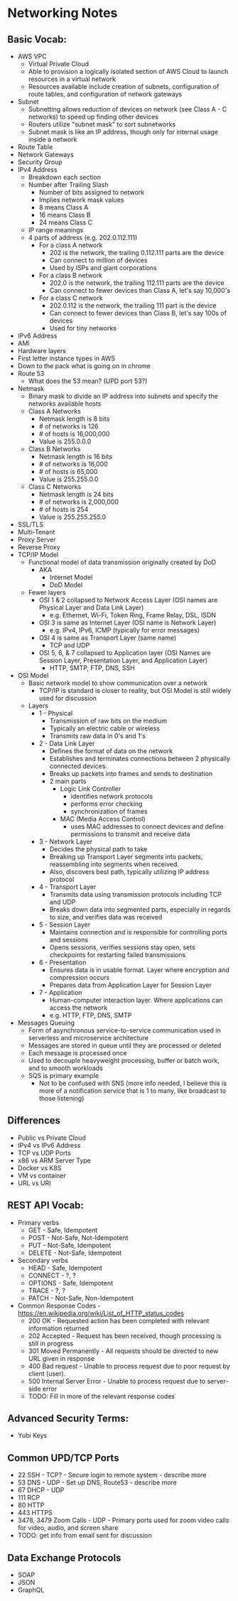 # Networking Notes

## Basic Vocab:
* AWS VPC
  * Virtual Private Cloud
  * Able to provision a logically isolated section of AWS Cloud to launch resources in a virtual network
  * Resources available include creation of subnets, configuration of route tables, and configuration of network gateways
* Subnet
  * Subnetting allows reduction of devices on network (see Class A - C networks) to speed up finding other devices
  * Routers utilize "subnet mask" to sort subnetworks
  * Subnet mask is like an IP address, though only for internal usage inside a network
* Route Table
* Network Gateways
* Security Group
* IPv4 Address
  * Breakdown each section
  * Number after Trailing Slash
    * Number of bits assigned to network
    * Implies network mask values
    * 8 means Class A
    * 16 means Class B
    * 24 means Class C 
  * IP range meanings
  * 4 parts of address (e.g. 202.0.112.111)
    * For a class A network
      * 202 is the network, the trailing 0.112.111 parts are the device
      * Can connect to million of devices
      * Used by ISPs and giant corporations
    * For a class B network
      * 202.0 is the network, the trailing 112.111 parts are the device
      * Can connect to fewer devices than Class A, let's say 10,000's
    * For a class C network
      * 202.0.112 is the network, the trailing 111 part is the device
      * Can connect to fewer devices than Class B, let's say 100s of devices
      * Used for tiny networks
* IPv6 Address
* AMI
* Hardware layers
* First letter instance types in AWS
* Down to the pack what is going on in chrome
* Route 53
  * What does the 53 mean? (UPD port 53?)
* Netmask
  * Binary mask to divide an IP address into subnets and specify the networks available hosts
  * Class A Networks
    * Netmask length is 8 bits
    * \# of networks is 126
    * \# of hosts is 16,000,000
    * Value is 255.0.0.0
  * Class B Networks
    * Netmask length is 16 bits
    * \# of networks is 16,000
    * \# of hosts is 65,000
    * Value is 255.255.0.0
  * Class C Networks
    * Netmask length is 24 bits
    * \# of networks is 2,000,000
    * \# of hosts is 254
    * Value is 255.255.255.0
* SSL/TLS
* Multi-Tenant
* Proxy Server
* Reverse Proxy
* TCP/IP Model
  * Functional model of data transmission originally created by DoD
    * AKA
      * Internet Model
      * DoD Model
  * Fewer layers
    * OSI 1 & 2 collapsed to Network Access Layer (OSI names are Physical Layer and Data Link Layer)
      * e.g. Ethernet, Wi-Fi, Token Ring, Frame Relay, DSL, ISDN
    * OSI 3 is same as Internet Layer (OSI name is Network Layer)
      * e.g. IPv4, IPv6, ICMP (typically for error messages)
    * OSI 4 is same as Transport Layer (same name)
      * TCP and UDP
    * OSI 5, 6, & 7 collapsed to Application layer (OSI Names are Session Layer, Presentation Layer, and Application Layer)
      * HTTP, SMTP, FTP, DNS, SSH
* OSI Model
  * Basic network model to show communication over a network
    * TCP/IP is standard is closer to reality, but OSI Model is still widely used for discussion 
  * Layers
    * 1 - Physical
      * Transmission of raw bits on the medium
      * Typically an electric cable or wireless
      * Transmits raw data in 0's and 1's
    * 2 - Data Link Layer
      * Defines the format of data on the network
      * Establishes and terminates connections between 2 physically connected devices.
      * Breaks up packets into frames and sends to destination
      * 2 main parts
        * Logic Link Controller
          * identifies network protocols
          * performs error checking
          * synchronization of frames
        * MAC (Media Access Control)
          * uses MAC addresses to connect devices and define permissions to transmit and receive data
    * 3 - Network Layer
      * Decides the physical path to take
      * Breaking up Transport Layer segments into packets, reassembling into segments when received. 
      * Also, discovers best path, typically utilizing IP address protocol
    * 4 - Transport Layer
      * Transmits data using transmission protocols including TCP and UDP
      * Breaks down data into segmented parts, especially in regards to size, and verifies data was received
    * 5 - Session Layer
      * Maintains connection and is responsible for controlling ports and sessions
      * Opens sessions, verifies sessions stay open, sets checkpoints for restarting failed transmissions
    * 6 - Presentation
      * Ensures data is in usable format. Layer where encryption and compression occurs
      * Prepares data from Application Layer for Session Layer
    * 7 - Application
      * Human-computer interaction layer. Where applications can access the network
      * e.g. HTTP, FTP, DNS, SMTP
* Messages Queuing
  * Form of asynchronous service-to-service communication used in serverless and microservice architecture
  * Messages are stored in queue until they are processed or deleted
  * Each message is processed once
  * Used to decouple heavyweight processing, buffer or batch work, and to smooth workloads
  * SQS is primary example
    * Not to be confused with SNS (more info needed, I believe this is more of a notification service that is 1 to many, like broadcast to those listening)
  
## Differences
* Public vs Private Cloud
* IPv4 vs IPv6 Address
* TCP vs UDP Ports
* x86 vs ARM Server Type
* Docker vs K8S
* VM vs container
* URL vs URI

## REST API Vocab:
* Primary verbs
  * GET - Safe, Idempotent
  * POST - Not-Safe, Not-Idempotent
  * PUT - Not-Safe, Idempotent
  * DELETE - Not-Safe, Idempotent
* Secondary verbs
  * HEAD - Safe, Idempotent
  * CONNECT - ?, ?
  * OPTIONS - Safe, Idempotent
  * TRACE - ?, ?
  * PATCH - Not-Safe, Non-Idempotent
* Common Response Codes - https://en.wikipedia.org/wiki/List_of_HTTP_status_codes
  * 200 OK - Requested action has been completed with relevant information returned
  * 202 Accepted - Request has been received, though processing is still in progress
  * 301 Moved Permanently - All requests should be directed to new URL given in response
  * 400 Bad request - Unable to process request due to poor request by client (user).
  * 500 Internal Server Error - Unable to process request due to server-side error
  * TODO: Fill in more of the relevant response codes

## Advanced Security Terms:
* Yubi Keys

## Common UPD/TCP Ports
* 22 SSH - TCP? - Secure login to remote system - describe more
* 53 DNS - UDP - Set up DNS, Route53 - describe more
* 67 DHCP - UDP
* 111 RCP
* 80 HTTP
* 443 HTTPS
* 3478, 3479 Zoom Calls - UDP - Primary ports used for zoom video calls for video, audio, and screen share
* TODO: get info from email sent for discussion


## Data Exchange Protocols
* SOAP
* JSON
* GraphQL

